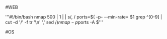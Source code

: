 #WEB

'''#!/bin/bash
nmap 500 |
1 | | s/, /
ports=$( -p- --min-rate= $1 grep ^[0-9] | cut -d '/' -f
tr '\n' ',' sed $/ )
nmap -p$ports -A $'''

#OS
